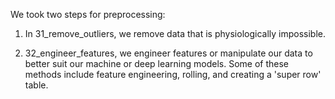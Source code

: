 We took two steps for preprocessing:

1. In 31_remove_outliers, we remove data that is physiologically impossible.

2. 32_engineer_features, we engineer features or manipulate our data to better suit our machine or deep learning models. Some of these methods include feature engineering, rolling, and creating a 'super row' table.
